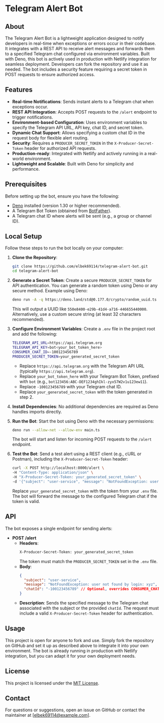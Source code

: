 # Telegram Alert Bot

## About
The Telegram Alert Bot is a lightweight application designed to notify developers in real-time when exceptions or errors occur in their codebase. It integrates with a REST API to receive alert messages and forwards them to a specified Telegram chat configured via environment variables. Built with Deno, this bot is actively used in production with Netlify integration for seamless deployment. Developers can fork the repository and use it as needed. The bot includes a security feature requiring a secret token in POST requests to ensure authorized access.

## Features
- **Real-time Notifications**: Sends instant alerts to a Telegram chat when exceptions occur.
- **REST API Integration**: Accepts POST requests to the `/alert` endpoint to trigger notifications.
- **Environment-based Configuration**: Uses environment variables to specify the Telegram API URL, API key, chat ID, and secret token.
- **Dynamic Chat Support**: Allows specifying a custom chat ID in the request body for flexible alert routing.
- **Security**: Requires a `PRODUCER_SECRET_TOKEN` in the `X-Producer-Secret-Token` header for authorized API requests.
- **Production-ready**: Integrated with Netlify and actively running in a real-world environment.
- **Lightweight and Scalable**: Built with Deno for simplicity and performance.

## Prerequisites
Before setting up the bot, ensure you have the following:
- [Deno](https://deno.land/) installed (version 1.30 or higher recommended).
- A Telegram Bot Token (obtained from [BotFather](https://t.me/BotFather)).
- A Telegram chat ID where alerts will be sent (e.g., a group or channel ID).

## Local Setup
Follow these steps to run the bot locally on your computer:

1. **Clone the Repository**:
   ```bash
   git clone https://github.com/elbek69114/telegram-alert-bot.git
   cd telegram-alert-bot
   ```

2. **Generate a Secret Token**:
   Create a secure `PRODUCER_SECRET_TOKEN` for API authentication. You can generate a random token using Deno or any secure method. Example using Deno:
   ```bash
   deno run -A -q https://deno.land/std@0.177.0/crypto/random_uuid.ts
   ```
   This will output a UUID like `550e8400-e29b-41d4-a716-446655440000`. Alternatively, use a custom secure string (at least 32 characters recommended).

3. **Configure Environment Variables**:
   Create a `.env` file in the project root and add the following:
   ```bash
   TELEGRAM_API_URL=https://api.telegram.org
   TELEGRAM_API_KEY=bot<your_bot_token_here>
   CONSUMER_CHAT_ID=-100123456789
   PRODUCER_SECRET_TOKEN=your_generated_secret_token
   ```
   - Replace `https://api.telegram.org` with the Telegram API URL (typically `https://api.telegram.org`).
   - Replace `your_bot_token_here` with your Telegram Bot Token, prefixed with `bot` (e.g., `bot123456:ABC-DEF1234ghIkl-zyx57W2v1u123ew11`).
   - Replace `-100123456789` with your Telegram chat ID.
   - Replace `your_generated_secret_token` with the token generated in step 2.

4. **Install Dependencies**:
   No additional dependencies are required as Deno handles imports directly.

5. **Run the Bot**:
   Start the bot using Deno with the necessary permissions:
   ```bash
   deno run --allow-net --allow-env main.ts
   ```
   The bot will start and listen for incoming POST requests to the `/alert` endpoint.

6. **Test the Bot**:
   Send a test alert using a REST client (e.g., cURL or Postman), including the `X-Producer-Secret-Token` header:
   ```bash
   curl -X POST http://localhost:8000/alert \
   -H "Content-Type: application/json" \
   -H "X-Producer-Secret-Token: your_generated_secret_token" \
   -d '{"subject": "user-service", "message": "NotFoundException: user not found by login: xyz"}'
   ```
   Replace `your_generated_secret_token` with the token from your `.env` file. The bot will forward the message to the configured Telegram chat if the token is valid.

## API
The bot exposes a single endpoint for sending alerts:

- **POST /alert**
  - **Headers**:
    ```bash
    X-Producer-Secret-Token: your_generated_secret_token
    ```
    The token must match the `PRODUCER_SECRET_TOKEN` set in the `.env` file.
  - **Body**:
    ```json
    {
      "subject": "user-service",
      "message": "NotFoundException: user not found by login: xyz",
      "chatId": "-100123456789" // Optional, overrides CONSUMER_CHAT_ID
    }
    ```
  - **Description**: Sends the specified message to the Telegram chat associated with the subject or the provided `chatId`. The request must include a valid `X-Producer-Secret-Token` header for authentication.

## Usage
This project is open for anyone to fork and use. Simply fork the repository on GitHub and set it up as described above to integrate it into your own environment. The bot is already running in production with Netlify integration, but you can adapt it for your own deployment needs.

## License
This project is licensed under the [MIT License](LICENSE).

## Contact
For questions or suggestions, open an issue on GitHub or contact the maintainer at [elbek69114@example.com].